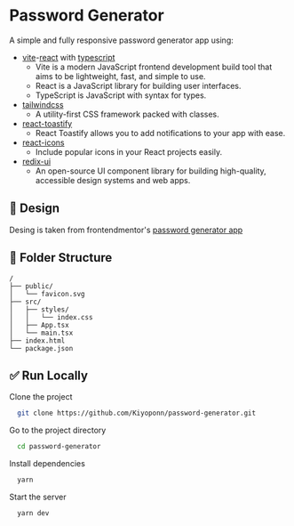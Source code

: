 # Password Generator

A simple and fully responsive password generator app using:

- [vite](https://vitejs.dev)-[react](https://beta.reactjs.org/) with [typescript](https://www.typescriptlang.org)
  - Vite is a modern JavaScript frontend development build tool that aims to be lightweight, fast, and simple to use.
  - React is a JavaScript library for building user interfaces.
  - TypeScript is JavaScript with syntax for types.
- [tailwindcss](https://tailwindcss.com/)
  - A utility-first CSS framework packed with classes.
- [react-toastify](https://fkhadra.github.io/react-toastify/introduction)
  - React Toastify allows you to add notifications to your app with ease.
- [react-icons](https://react-icons.github.io/react-icons)
  - Include popular icons in your React projects easily.
- [redix-ui](https://www.radix-ui.com/)
  - An open-source UI component library for building high-quality, accessible design systems and web apps.

## 🎨 Design

Desing is taken from frontendmentor's [password generator app](https://www.frontendmentor.io/challenges/password-generator-app-Mr8CLycqjh)

## 📁 Folder Structure

```tree
/
├── public/
│   └── favicon.svg
├── src/
│   ├── styles/
│   │   └── index.css
│   ├── App.tsx
│   └── main.tsx
├── index.html
└── package.json
```

## ✅ Run Locally

Clone the project

```bash
  git clone https://github.com/Kiyoponn/password-generator.git
```

Go to the project directory

```bash
  cd password-generator
```

Install dependencies

```bash
  yarn
```

Start the server

```bash
  yarn dev
```
